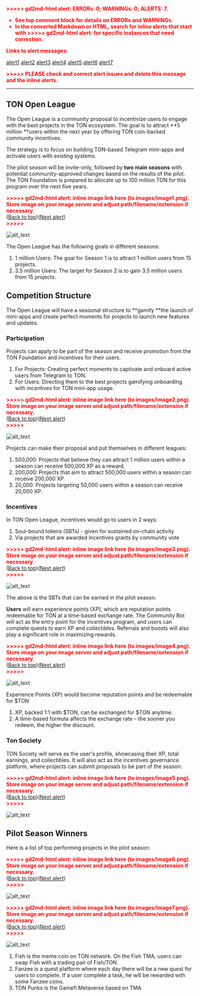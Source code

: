 <!-----

You have some errors, warnings, or alerts. If you are using reckless mode, turn it off to see inline alerts.
* ERRORs: 0
* WARNINGs: 0
* ALERTS: 7

Conversion time: 1.459 seconds.


Using this Markdown file:

1. Paste this output into your source file.
2. See the notes and action items below regarding this conversion run.
3. Check the rendered output (headings, lists, code blocks, tables) for proper
   formatting and use a linkchecker before you publish this page.

Conversion notes:

* Docs to Markdown version 1.0β35
* Tue Apr 09 2024 22:08:58 GMT-0700 (PDT)
* Source doc: TON Open League
* This is a partial selection. Check to make sure intra-doc links work.
* This document has images: check for >>>>>  gd2md-html alert:  inline image link in generated source and store images to your server. NOTE: Images in exported zip file from Google Docs may not appear in  the same order as they do in your doc. Please check the images!

----->

<p style="color: red; font-weight: bold">>>>>>  gd2md-html alert:  ERRORs: 0; WARNINGs: 0; ALERTS: 7.</p>
<ul style="color: red; font-weight: bold"><li>See top comment block for details on ERRORs and WARNINGs. <li>In the converted Markdown or HTML, search for inline alerts that start with >>>>>  gd2md-html alert:  for specific instances that need correction.</ul>

<p style="color: red; font-weight: bold">Links to alert messages:</p><a href="#gdcalert1">alert1</a>
<a href="#gdcalert2">alert2</a>
<a href="#gdcalert3">alert3</a>
<a href="#gdcalert4">alert4</a>
<a href="#gdcalert5">alert5</a>
<a href="#gdcalert6">alert6</a>
<a href="#gdcalert7">alert7</a>

<p style="color: red; font-weight: bold">>>>>> PLEASE check and correct alert issues and delete this message and the inline alerts.<hr></p>

## TON Open League

The Open League is a community proposal to incentivize users to engage with the best projects in the TON ecosystem. The goal is to attract **5 million **users within the next year by offering TON coin-backed community incentives.

The strategy is to focus on building TON-based Telegram mini-apps and activate users with existing systems.

The pilot season will be invite-only, followed by **two main seasons** with potential community-approved changes based on the results of the pilot. The TON Foundation is prepared to allocate up to 100 million TON for this program over the next five years.

<p id="gdcalert1" ><span style="color: red; font-weight: bold">>>>>>  gd2md-html alert: inline image link here (to images/image1.png). Store image on your image server and adjust path/filename/extension if necessary. </span><br>(<a href="#">Back to top</a>)(<a href="#gdcalert2">Next alert</a>)<br><span style="color: red; font-weight: bold">>>>>> </span></p>

![alt_text](images/image1.png "image_tooltip")

The Open League has the following goals in different seasons:

1. 1 million Users: The goal for Season 1 is to attract 1 million users from 15 projects.
2. 3.5 million Users: The target for Season 2 is to gain 3.5 million users from 15 projects.

## Competition Structure

The Open League will have a seasonal structure to **gamify **the launch of mini-apps and create perfect moments for projects to launch new features and updates.

### Participation

Projects can apply to be part of the season and receive promotion from the TON Foundation and incentives for their users.

1. For Projects: Creating perfect moments to captivate and onboard active users from Telegram to TON.
2. For Users: Directing them to the best projects gamifying onboarding with incentives for TON mini-app usage.

<p id="gdcalert2" ><span style="color: red; font-weight: bold">>>>>>  gd2md-html alert: inline image link here (to images/image2.png). Store image on your image server and adjust path/filename/extension if necessary. </span><br>(<a href="#">Back to top</a>)(<a href="#gdcalert3">Next alert</a>)<br><span style="color: red; font-weight: bold">>>>>> </span></p>

![alt_text](images/image2.png "image_tooltip")

Projects can make their proposal and put themselves in different leagues:

1. 500,000: Projects that believe they can attract 1 million users within a season can receive 500,000 XP as a reward.
2. 200,000: Projects that aim to attract 500,000 users within a season can receive 200,000 XP.
3. 20,000: Projects targeting 50,000 users within a season can receive 20,000 XP.

### Incentives

In TON Open League, incentives would go to users in 2 ways:

1. Soul-bound tokens (SBTs) - given for sustained on-chain activity
2. Via projects that are awarded incentives grants by community vote

<p id="gdcalert3" ><span style="color: red; font-weight: bold">>>>>>  gd2md-html alert: inline image link here (to images/image3.png). Store image on your image server and adjust path/filename/extension if necessary. </span><br>(<a href="#">Back to top</a>)(<a href="#gdcalert4">Next alert</a>)<br><span style="color: red; font-weight: bold">>>>>> </span></p>

![alt_text](images/image3.png "image_tooltip")

The above is the SBTs that can be earned in the pilot season.

**Users** will earn experience points (XP), which are reputation points redeemable for TON at a time-based exchange rate. The Community Bot will act as the entry point for the incentives program, and users can complete quests to earn XP and collectibles. Referrals and boosts will also play a significant role in maximizing rewards.

<p id="gdcalert4" ><span style="color: red; font-weight: bold">>>>>>  gd2md-html alert: inline image link here (to images/image4.png). Store image on your image server and adjust path/filename/extension if necessary. </span><br>(<a href="#">Back to top</a>)(<a href="#gdcalert5">Next alert</a>)<br><span style="color: red; font-weight: bold">>>>>> </span></p>

![alt_text](images/image4.png "image_tooltip")

Experience Points (XP) would become reputation points and be redeemable for $TON

1. XP, backed 1:1 with $TON, can be exchanged for $TON anytime.
2. A time-based formula affects the exchange rate – the sooner you redeem, the higher the discount.

### Ton Society

TON Society will serve as the user's profile, showcasing their XP, total earnings, and collectibles. It will also act as the incentives governance platform, where projects can submit proposals to be part of the season.

<p id="gdcalert5" ><span style="color: red; font-weight: bold">>>>>>  gd2md-html alert: inline image link here (to images/image5.png). Store image on your image server and adjust path/filename/extension if necessary. </span><br>(<a href="#">Back to top</a>)(<a href="#gdcalert6">Next alert</a>)<br><span style="color: red; font-weight: bold">>>>>> </span></p>

![alt_text](images/image5.png "image_tooltip")

## Pilot Season Winners

Here is a list of top performing projects in the pilot season:

<p id="gdcalert6" ><span style="color: red; font-weight: bold">>>>>>  gd2md-html alert: inline image link here (to images/image6.png). Store image on your image server and adjust path/filename/extension if necessary. </span><br>(<a href="#">Back to top</a>)(<a href="#gdcalert7">Next alert</a>)<br><span style="color: red; font-weight: bold">>>>>> </span></p>

![alt_text](images/image6.png "image_tooltip")

<p id="gdcalert7" ><span style="color: red; font-weight: bold">>>>>>  gd2md-html alert: inline image link here (to images/image7.png). Store image on your image server and adjust path/filename/extension if necessary. </span><br>(<a href="#">Back to top</a>)(<a href="#gdcalert8">Next alert</a>)<br><span style="color: red; font-weight: bold">>>>>> </span></p>

![alt_text](images/image7.png "image_tooltip")

1. Fish is the meme coin on TON network. On the Fish TMA, users can swap Fish with a trading pair of Fish/TON.
2. Fanzee is a quest platform where each day there will be a new quest for users to complete. If a user complete a task, he will be rewarded with some Fanzee coins.
3. TON Punks is the Gamefi Metaverse based on TMA
